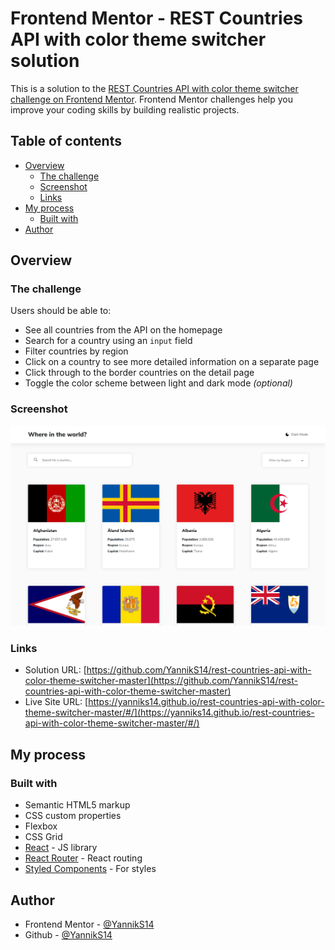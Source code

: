 # Frontend Mentor - REST Countries API with color theme switcher solution

This is a solution to the [REST Countries API with color theme switcher challenge on Frontend Mentor](https://www.frontendmentor.io/challenges/rest-countries-api-with-color-theme-switcher-5cacc469fec04111f7b848ca). Frontend Mentor challenges help you improve your coding skills by building realistic projects.

## Table of contents

- [Overview](#overview)
  - [The challenge](#the-challenge)
  - [Screenshot](#screenshot)
  - [Links](#links)
- [My process](#my-process)
  - [Built with](#built-with)
- [Author](#author)

## Overview

### The challenge

Users should be able to:

- See all countries from the API on the homepage
- Search for a country using an `input` field
- Filter countries by region
- Click on a country to see more detailed information on a separate page
- Click through to the border countries on the detail page
- Toggle the color scheme between light and dark mode _(optional)_

### Screenshot

![](./screenshot.png)

### Links

- Solution URL: [https://github.com/YannikS14/rest-countries-api-with-color-theme-switcher-master](https://github.com/YannikS14/rest-countries-api-with-color-theme-switcher-master)
- Live Site URL: [https://yanniks14.github.io/rest-countries-api-with-color-theme-switcher-master/#/](https://yanniks14.github.io/rest-countries-api-with-color-theme-switcher-master/#/)

## My process

### Built with

- Semantic HTML5 markup
- CSS custom properties
- Flexbox
- CSS Grid
- [React](https://reactjs.org/) - JS library
- [React Router](https://reactrouter.com/) - React routing
- [Styled Components](https://styled-components.com/) - For styles

## Author

- Frontend Mentor - [@YannikS14](https://www.frontendmentor.io/profile/YannikS14)
- Github - [@YannikS14](https://github.com/YannikS14)
